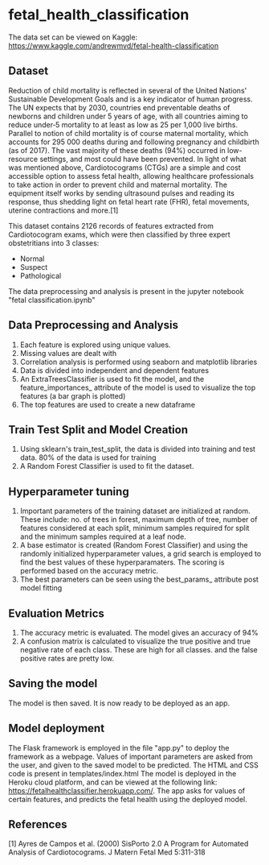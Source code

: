# fetal_health_classification
The data set can be viewed on Kaggle: 
https://www.kaggle.com/andrewmvd/fetal-health-classification 

## Dataset
Reduction of child mortality is reflected in several of the United Nations' Sustainable Development Goals and is a key indicator of human progress.
The UN expects that by 2030, countries end preventable deaths of newborns and children under 5 years of age, with all countries aiming to reduce under‑5 mortality to at least as low as 25 per 1,000 live births. Parallel to notion of child mortality is of course maternal mortality, which accounts for 295 000 deaths during and following pregnancy and childbirth (as of 2017). The vast majority of these deaths (94%) occurred in low-resource settings, and most could have been prevented. In light of what was mentioned above, Cardiotocograms (CTGs) are a simple and cost accessible option to assess fetal health, allowing healthcare professionals to take action in order to prevent child and maternal mortality. The equipment itself works by sending ultrasound pulses and reading its response, thus shedding light on fetal heart rate (FHR), fetal movements, uterine contractions and more.[1]

This dataset contains 2126 records of features extracted from Cardiotocogram exams, which were then classified by three expert obstetritians into 3 classes:
- Normal
- Suspect
- Pathological

The data preprocessing and analysis is present in the jupyter notebook "fetal classification.ipynb"

## Data Preprocessing and Analysis
1) Each feature is explored using unique values.
2) Missing values are dealt with
3) Correlation analysis is performed using seaborn and matplotlib libraries
4) Data is divided into independent and dependent features
5) An ExtraTreesClassifier is used to fit the model, and the feature_importances_ attribute of the model is used to visualize the top features (a bar graph is plotted)
6) The top features are used to create a new dataframe

## Train Test Split and Model Creation
1) Using sklearn's train_test_split, the data is divided into training and test data. 80% of the data is used for training
2) A Random Forest Classifier is used to fit the dataset. 

## Hyperparameter tuning
1) Important parameters of the training dataset are initialized at random. These include: no. of trees in forest, maximum depth of tree, number of features considered at each split, minimum samples required for split and the minimum samples required at a leaf node. 
2) A base estimator is created (Random Forest Classifier)  and using the randomly initialized hyperparameter values, a grid search is employed to find the best values of these hyperparamaters. The scoring is performed based on the accuracy metric. 
3) The best parameters can be seen using the best_params_ attribute post model fitting

## Evaluation Metrics
1) The accuracy metric is evaluated. The model gives an accuracy of 94%
2) A confusion matrix is calculated to visualize the true positive and true negative rate of each class. These are high for all classes. and the false positive rates are pretty low.

## Saving the model
The model is then saved. It is now ready to be deployed as an app.

## Model deployment
The Flask framework is employed in the file "app.py" to deploy the framework as a webpage. Values of important parameters are asked from the user, and given to the saved model to be predicted. 
The HTML and CSS code is present in templates/index.html
The model is deployed in the Heroku cloud platform, and can be viewed at the following link: https://fetalhealthclassifier.herokuapp.com/. The app asks for values of certain features, and predicts the fetal health using the deployed model. 

## References
[1] Ayres de Campos et al. (2000) SisPorto 2.0 A Program for Automated Analysis of Cardiotocograms. J Matern Fetal Med 5:311-318
